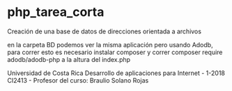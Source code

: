 # php_tarea_corta

Creación de una base de datos de direcciones orientada a archivos

en la carpeta BD podemos ver la misma aplicación pero usando Adodb, para correr esto es necesario instalar composer y correr composer require adodb/adodb-php a la altura del index.php



Universidad de Costa Rica
Desarrollo de aplicaciones para Internet - 1-2018
CI2413 - Profesor del curso: Braulio Solano Rojas
